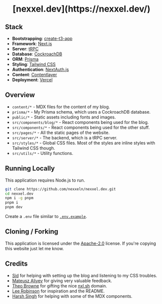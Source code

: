 <h1 align="center">[nexxel.dev](https://nexxel.dev/)</h1>

## Stack

- **Bootstrapping**: [create-t3-app](https://create.t3.gg/)
- **Framework**: [Next.js](https://nextjs.org/)
- **Server**: [tRPC](https://trpc.io/)
- **Database**: [CockroachDB](https://www.cockroachlabs.com/)
- **ORM**: [Prisma](https://prisma.io/)
- **Styling**: [Tailwind CSS](https://tailwindcss.com/)
- **Authentication**: [NextAuth.js](https://next-auth.js.org/)
- **Content**: [Contentlayer](https://contentlayer.dev/)
- **Deployment**: [Vercel](https://vercel.com/)

## Overview

- `content/*` - MDX files for the content of my blog.
- `prisma/*` - My Prisma schema, which uses a CockroachDB database.
- `public/*` - Static assets including fonts and images.
- `src/components/blog/*` - React components being used for the blog.
- `src/components/*` - React components being used for the other stuff.
- `src/pages/*` - All the static pages of the website.
- `src/server/*` - The backend, which is a tRPC server.
- `src/styles/*` - Global CSS files. Most of the styles are inline styles with Tailwind CSS though.
- `src/utils/*` - Utility functions.

## Running Locally

This application requires Node.js to run.

```bash
git clone https://github.com/nexxeln/nexxel.dev.git
cd nexxel.dev
npm i -g pnpm
pnpm i
pnpm dev
```

Create a `.env` file similar to [`.env.example`](https://github.com/nexxeln/nexxel.dev/blob/main/.env-example).

## Cloning / Forking

This application is licensed under the [Apache-2.0](https://github.com/nexxeln/nexxel.dev/blob/main/LICENSE) license. If you're copying this website just let me know.

## Credits

- [Sid](https://github.com/sidwebworks/) for helping with setting up the blog and listening to my CSS troubles.
- [Mateusz Aliyev](https://github.com/mateuszaliyev/) for giving very valuable feedback.
- [Theo Browne](https://t3.gg/) for gifting the nice [nxl.sh](https://nxl.sh) domain.
- [Lee Robinson](https://leerob.io/) for inspiration and the README.
- [Harsh Singh](https://github.com/harshhhdev/) for helping with some of the MDX components.

